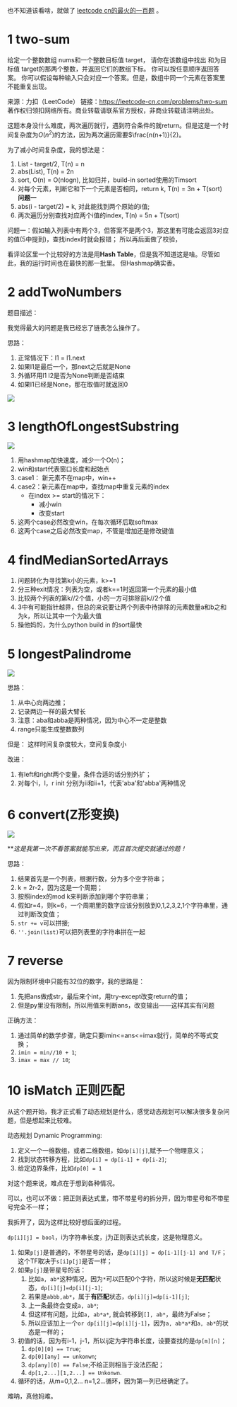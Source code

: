 也不知道该看啥，就做了 [leetcode cn的最火的一百题](https://leetcode-cn.com/problem-list/2cktkvj/) 。

# 1 two-sum 
给定一个整数数组 nums和一个整数目标值 target，
请你在该数组中找出 和为目标值 target的那两个整数，并返回它们的数组下标。
你可以按任意顺序返回答案。
你可以假设每种输入只会对应一个答案。但是，数组中同一个元素在答案里不能重复出现。

来源：力扣（LeetCode）
链接：https://leetcode-cn.com/problems/two-sum
著作权归领扣网络所有。商业转载请联系官方授权，非商业转载请注明出处。

这题本身没什么难度，两次遍历就行，遇到符合条件的就return。但是这是一个时间复杂度为$O(n^2)$的方法，因为两次遍历需要$\frac{n(n+1)}{2}。

为了减小时间复杂度，我的想法是：
1. List - target/2, T(n) = n
2. abs(List), T(n) = 2n
3. sort, O(n) = O(nlogn), 比如归并，build-in sorted使用的Timsort
4. 对每个元素，判断它和下一个元素是否相同，return k, T(n) = 3n + T(sort) **问题一**
5. abs(i - target/2) = k, 对此能找到两个原始的i值;
6. 两次遍历分别查找对应两个i值的index, T(n) = 5n + T(sort)

问题一：假如输入列表中有两个3，但答案不是两个3，那这里有可能会返回3对应的值(5中提到)，查找index时就会报错；
       所以再后面做了校验，

看评论区里一个比较好的方法是用**Hash Table**，但是我不知道这是啥。尽管如此，我的运行时间也在最快的那一批里。
但Hashmap确实香。

# 2 addTwoNumbers

题目描述：



我觉得最大的问题是我已经忘了链表怎么操作了。

思路：
1. 正常情况下：l1 = l1.next
2. 如果l1是最后一个，那next之后就是None
3. 外循环用l1 l2是否为None判断是否结束
4. 如果l1已经是None，那在取值时就返回0

![](https://i.imgur.com/Lhsm4Wn.png)


# 3 lengthOfLongestSubstring

![](https://i.imgur.com/u98iTeq.png)

1. 用hashmap加快速度，减少一个O(n)；
2. win和start代表窗口长度和起始点
3. case1： 新元素不在map中，win++
4. case2：新元素在map中，查找map中重复元素的index
   - 在index >= start的情况下：
     - 减小win
     - 改变start
5. 这两个case必然改变win，在每次循环后取softmax
6. 这两个case之后必然改变map，不管是增加还是修改键值

# 4 findMedianSortedArrays

1. 问题转化为寻找第k小的元素，k>=1
2. 分三种exit情况：列表为空，或者k==1时返回第一个元素的最小值
3. 比较两个列表的第k//2个值，小的一方可排除前k//2个值
4. 3中有可能指针越界，但总的来说要让两个列表中待排除的元素数量a和b之和为k，所以让其中一个为最大值
5. 操他妈的，为什么python build in 的sort最快

# 5 longestPalindrome

![](https://i.imgur.com/N4pCh2H.png)

思路：

1. 从中心向两边推；
2. 记录两边一样的最大臂长
3. 注意：aba和abba是两种情况，因为中心不一定是整数
4. range只能生成整数数列

但是： 这样时间复杂度较大，空间复杂度小

改进：
1. 有left和right两个变量，条件合适的话分别外扩；
2. 对每个i，l，r init 分别为ii和ii+1，代表'aba'和'abba'两种情况

# 6 convert(Z形变换)

![](https://i.imgur.com/AsniBx9.png)

***这是我第一次不看答案就能写出来，而且首次提交就通过的题！*

思路：
1. 结果首先是一个列表，根据行数，分为多个空字符串；
2. k = 2r-2，因为这是一个周期；
3. 按照index的mod k来判断添加到哪个字符串里；
4. 假如r=4，则k=6，一个周期里的数字应该分别放到0,1,2,3,2,1个字符串里，通过判断改变值；
5. `str += v`可以拼接;
6. `''.join(list)`可以把列表里的字符串拼在一起

# 7 reverse

因为限制环境中只能有32位的数字，我的思路是：
1. 先把ans做成str，最后来个int，用try-except改变return的值；
2. 但是py里没有限制，所以用值来判断ans，改变输出——这样其实有问题

正确方法：
1. 通过简单的数学步骤，确定只要imin<=ans<=imax就行，简单的不等式变换；
2. `imin = min//10 + 1`;
3. `imax = max // 10`;

# 10 isMatch 正则匹配

从这个题开始，我才正式看了动态规划是什么，感觉动态规划可以解决很多复杂问题，但是想起来比较难。

动态规划 Dynamic Programming: 
1. 定义一个一维数组，或者二维数组，如`dp[i][j]`,赋予一个物理意义；
2. 找到状态转移方程，比如`dp[i] = dp[i-1] + dp[i-2]`;
3. 给定边界条件，比如`dp[0] = 1`

对这个题来说，难点在于想到各种情况。

可以，也可以不做：把正则表达式里，带不带星号的拆分开，因为带星号和不带星号完全不一样；

我拆开了，因为这样比较好想后面的过程。

`dp[i][j] = bool`，i为字符串长度，j为正则表达式长度，这是物理意义。

1. 如果`p[j]`是普通的，不带星号的话，是`dp[i][j] = dp[i-1][j-1] and T/F`；
这个TF取决于`s[i]p[j]`是否一样； 
2. 如果`p[j]`是带星号的话：
   1. 比如`a, ab*`这种情况，因为`*`可以匹配0个字符，所以这时候是**无匹配**状态，`dp[i][j]=dp[i][j-1]`;
   2. 若果是`abbb,ab*`，属于**有匹配**状态，`dp[i][j]=dp[i-1][j]`;
   3. 上一条最终会变成`a, ab*`;
   4. 但这样有问题，比如`a, ab*a*`, 就会转移到`[], ab*`，最终为False；
   5. 所以应该加上一个`or dp[i][j]=dp[i][j-1]`，因为`a, ab*a*`和`a, ab*`的状态是一样的；
3. 初值的话，因为有i-1，j-1，所以ij定为字符串长度，设要查找的是`dp[m][n]`；
   1. `dp[0][0] == True`;
   2. `dp[0][any] == unkonwn`;
   3. `dp[any][0] == False`;不给正则相当于没法匹配；
   4. `dp[1,2...][1,2...] == Unkonwn`.
4. 循环的话，从m=0,1,2... n=1,2...循环，因为第一列已经确定了。

难呐，真他妈难。


